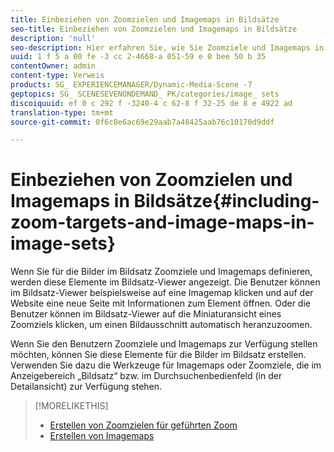 ```yaml
---
title: Einbeziehen von Zoomzielen und Imagemaps in Bildsätze
seo-title: Einbeziehen von Zoomzielen und Imagemaps in Bildsätze
description: 'null'
seo-description: Hier erfahren Sie, wie Sie Zoomziele und Imagemaps in Bildsätzen aufnehmen.
uuid: 1 f 5 a 00 fe -3 cc 2-4668-a 051-59 e 0 bee 50 b 35
contentOwner: admin
content-type: Verweis
products: SG_ EXPERIENCEMANAGER/Dynamic-Media-Scene -7
geptopics: SG_ SCENESEVENONDEMAND_ PK/categories/image_ sets
discoiquuid: ef 0 c 292 f -3240-4 c 62-8 f 32-25 de 8 e 4922 ad
translation-type: tm+mt
source-git-commit: 0f6c8e6ac69e29aab7a48425aab76c10170d9ddf

---
```



# Einbeziehen von Zoomzielen und Imagemaps in Bildsätze{#including-zoom-targets-and-image-maps-in-image-sets}

Wenn Sie für die Bilder im Bildsatz Zoomziele und Imagemaps definieren, werden diese Elemente im Bildsatz-Viewer angezeigt. Die Benutzer können im Bildsatz-Viewer beispielsweise auf eine Imagemap klicken und auf der Website eine neue Seite mit Informationen zum Element öffnen. Oder die Benutzer können im Bildsatz-Viewer auf die Miniaturansicht eines Zoomziels klicken, um einen Bildausschnitt automatisch heranzuzoomen.

Wenn Sie den Benutzern Zoomziele und Imagemaps zur Verfügung stellen möchten, können Sie diese Elemente für die Bilder im Bildsatz erstellen. Verwenden Sie dazu die Werkzeuge für Imagemaps oder Zoomziele, die im Anzeigebereich „Bildsatz“ bzw. im Durchsuchenbedienfeld (in der Detailansicht) zur Verfügung stehen.

>[!MORELIKETHIS]
>
>* [Erstellen von Zoomzielen für geführten Zoom](creating-zoom-targets-guided-zoom.md#creating_zoom_targets_for_guided_zoom)
>* [Erstellen von Imagemaps](creating-image-maps.md#creating_image_maps)

